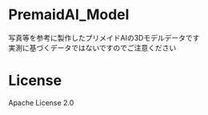 # PremaidAI_Model
写真等を参考に製作したプリメイドAIの3Dモデルデータです  
実測に基づくデータではないですのでご注意ください

# License
Apache License 2.0
